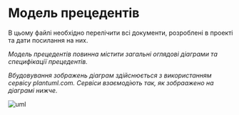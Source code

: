 # Модель прецедентів

В цьому файлі необхідно перелічити всі документи, розроблені в проекті та дати посилання на них.

*Модель прецедентів повинна містити загальні оглядові діаграми та специфікації прецедентів.*

*Вбудовування зображень діаграм здійснюється з використанням сервісу plantuml.com. Сервіси взаємодіють так, як зобраажено на діаграмі нижче.*

![uml](http://www.plantuml.com/plantuml/png/VP9DIiDG58NdNSMRQGCHKd-K8bBG1GZYJ2X1YnHh1Hjd3jhwuyoAICGYw1BIQ9fI-xE5SxVWIhovhpyXASxoxZtdE-SzKgWvzgLpTLx9E6MdKbBxzl6PVLhA6yRXxbxHMh4C8vF74xun81T3Sgb1JQh3eoP6LCyhkwOEBcfb5hrZnB9WmTBYRJkQe2Vs6_YiUPZjSnbHRL-RfeR9K8xQBmFJt57BKQyYbpgguXN-4hKGScnV8LGO90l0urbFyS5JwASBw7rM9V0vmRSZqaJPP0h60lGdq7GQkV2p2TJgOjIG8PrOGmPvFEpHdGRaveGDVTT9yZ2w2xfnbbZ9JHatPyOnD_LPypWpqQs4nwEZGugn9OmFkMM0B_nGY_MQmR0k0aMDAKnIf8lYpyvl_OtL_fHgpQbhGlr48DbzkYUNMd5Foh4kZcU4dFsYNrvxml_Vib2gdl2__GS0)


